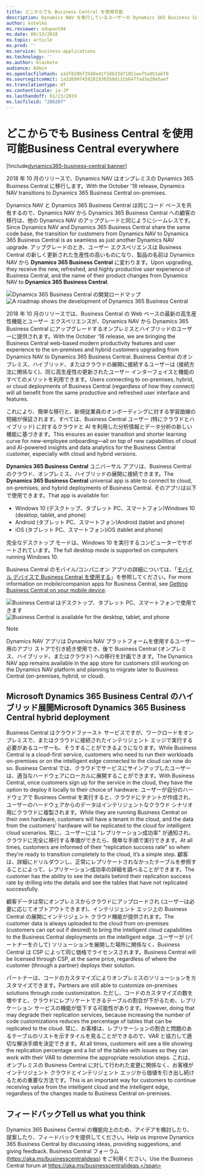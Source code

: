 ```yaml
---
title: どこからでも Business Central を使用可能
description: Dynamics NAV を実行しているユーザーの Dynamics 365 Business Central への移行は、他の Dynamics NAV のアップグレードと同じようにシームレスです。
author: kotelko
ms.reviewer: edupont04
ms.date: 09/13/2018
ms.topic: article
ms.prod: ''
ms.service: business-applications
ms.technology: ''
ms.author: blazkote
audience: Admin
ms.openlocfilehash: a1df820bf3568e41f3db33d71051eef5a951a6f0
ms.sourcegitcommit: 1a326997459281936558d131b647fad3a28e5aef
ms.translationtype: HT
ms.contentlocale: ja-JP
ms.lasthandoff: 01/23/2019
ms.locfileid: "286207"
---
```

#  <a name="business-central-everywhere"></a><span data-ttu-id="c260a-103">どこからでも Business Central を使用可能</span><span class="sxs-lookup"><span data-stu-id="c260a-103">Business Central everywhere</span></span>

[!include[dynamics365-business-central banner](../includes/dynamics365-business-central.md)]

<span data-ttu-id="c260a-104">2018 年 10 月のリリースで、Dynamics NAV はオンプレミスの Dynamics 365 Business Central に移行します。</span><span class="sxs-lookup"><span data-stu-id="c260a-104">With the October '18 release, Dynamics NAV transitions to Dynamics 365 Business Central on-premises.</span></span>  

<span data-ttu-id="c260a-105">Dynamics NAV と Dynamics 365 Business Central は同じコード ベースを共有するので、Dynamics NAV から Dynamics 365 Business Central への顧客の移行は、他の Dynamics NAV のアップグレードと同じようにシームレスです。</span><span class="sxs-lookup"><span data-stu-id="c260a-105">Since Dynamics NAV and Dynamics 365 Business Central share the same code base, the transition for customers from Dynamics NAV to Dynamics 365 Business Central is as seamless as just another Dynamics NAV upgrade.</span></span> <span data-ttu-id="c260a-106">アップグレードのとき、ユーザー エクスペリエンスは Business Central の新しく更新された生産性の高いものになり、製品の名前は Dynamics NAV から **Dynamics 365 Business Central** に変わります。</span><span class="sxs-lookup"><span data-stu-id="c260a-106">Upon upgrading, they receive the new, refreshed, and highly productive user experience of Business Central, and the name of their product changes from Dynamics NAV to **Dynamics 365 Business Central**.</span></span>  

<span data-ttu-id="c260a-107">![Dynamics 365 Business Central の開発ロードマップ](media/dynamics-nav-transitions-dynamics365-business-central-premises-1.png "Dynamics 365 Business Central の開発ロードマップ")</span><span class="sxs-lookup"><span data-stu-id="c260a-107">![A roadmap shows the development of Dynamics 365 Business Central](media/dynamics-nav-transitions-dynamics365-business-central-premises-1.png "A roadmap shows the development of Dynamics 365 Business Central")</span></span>

<span data-ttu-id="c260a-108">2018 年 10 月のリリースでは、Business Central の Web ベースの最新の高生産性機能とユーザー エクスペリエンスが、Dynamics NAV から Dynamics 365 Business Central にアップグレードするオンプレミスとハイブリッドのユーザーに提供されます。</span><span class="sxs-lookup"><span data-stu-id="c260a-108">With the October '18 release, we are bringing the Business Central web-based modern productivity features and user experience to the on-premises and hybrid customers upgrading from Dynamics NAV to Dynamics 365 Business Central.</span></span> <span data-ttu-id="c260a-109">Business Central のオンプレミス、ハイブリッド、またはクラウドの展開に接続するユーザーは (接続方法に関係なく)、同じ高生産性の更新されたユーザー インターフェイスと機能のすべてのメリットを利用できます。</span><span class="sxs-lookup"><span data-stu-id="c260a-109">Users connecting to on-premises, hybrid, or cloud deployments of Business Central (regardless of how they connect) will all benefit from the same productive and refreshed user interface and features.</span></span>  

<span data-ttu-id="c260a-110">これにより、簡単な移行と、新規従業員のオンボーディングに対する学習曲線の短縮が保証されます。すべては、Business Central ユーザー (特にクラウドとハイブリッド) に対するクラウドと AI を利用した分析情報とデータ分析の新しい機能に基づきます。</span><span class="sxs-lookup"><span data-stu-id="c260a-110">This ensures an easier transition and shorter learning curve for new-employee onboarding—all on top of new capabilities of cloud and AI-powered insights and data analytics for the Business Central customer, especially with cloud and hybrid versions.</span></span>

<span data-ttu-id="c260a-111">**Dynamics 365 Business Central** ユニバーサル アプリは、Business Central のクラウド、オンプレミス、ハイブリッドの展開に接続できます。</span><span class="sxs-lookup"><span data-stu-id="c260a-111">The **Dynamics 365 Business Central** universal app is able to connect to cloud, on-premises, and hybrid deployments of Business Central.</span></span> <span data-ttu-id="c260a-112">そのアプリは以下で使用できます。</span><span class="sxs-lookup"><span data-stu-id="c260a-112">That app is available for:</span></span>

-   <span data-ttu-id="c260a-113">Windows 10 (デスクトップ、タブレット PC、スマートフォン)</span><span class="sxs-lookup"><span data-stu-id="c260a-113">Windows 10 (desktop, tablet, and phone)</span></span>
-   <span data-ttu-id="c260a-114">Android (タブレット PC、スマートフォン)</span><span class="sxs-lookup"><span data-stu-id="c260a-114">Android (tablet and phone)</span></span>
-   <span data-ttu-id="c260a-115">iOS (タブレット PC、スマートフォン)</span><span class="sxs-lookup"><span data-stu-id="c260a-115">iOS (tablet and phone)</span></span>  

<span data-ttu-id="c260a-116">完全なデスクトップ モードは、Windows 10 を実行するコンピューターでサポートされています。</span><span class="sxs-lookup"><span data-stu-id="c260a-116">The full desktop mode is supported on computers running Windows 10.</span></span>

<span data-ttu-id="c260a-117">Business Central のモバイル/コンパニオン アプリの詳細については、「[モバイル デバイスで Business Central を使用する](https://docs.microsoft.com/dynamics365/business-central/install-mobile-app)」を参照してください。</span><span class="sxs-lookup"><span data-stu-id="c260a-117">For more information on mobile/companion apps for Business Central, see [Getting Business Central on your mobile device](https://docs.microsoft.com/dynamics365/business-central/install-mobile-app).</span></span>

<span data-ttu-id="c260a-118">![Business Central はデスクトップ、タブレット PC、スマートフォンで使用できます](media/bc-everywhere.png "Business Central はデスクトップ、タブレット PC、スマートフォンで使用できます")</span><span class="sxs-lookup"><span data-stu-id="c260a-118">![Business Central is available for the desktop, tablet, and phone](media/bc-everywhere.png "Business Central is available for the desktop, tablet, and phone")</span></span>

> [!NOTE]
> <span data-ttu-id="c260a-119">Dynamics NAV アプリは Dynamics NAV プラットフォームを使用するユーザー用のアプリ ストアで引き続き使用でき、後で Business Central (オンプレミス、ハイブリッド、またはクラウド) への移行を計画できます。</span><span class="sxs-lookup"><span data-stu-id="c260a-119">The Dynamics NAV app remains available in the app store for customers still working on the Dynamics NAV platform and planning to migrate later to Business Central (on-premises, hybrid, or cloud).</span></span>  

## <a name="microsoft-dynamics-365-business-central-hybrid-deployment"></a><span data-ttu-id="c260a-120">Microsoft Dynamics 365 Business Central のハイブリッド展開</span><span class="sxs-lookup"><span data-stu-id="c260a-120">Microsoft Dynamics 365 Business Central hybrid deployment</span></span>

<span data-ttu-id="c260a-121">Business Central はクラウドファースト サービスですが、ワークロードをオンプレミスで、またはクラウドに接続されたインテリジェント エッジで実行する必要があるユーザーも、そうすることができるようになります。</span><span class="sxs-lookup"><span data-stu-id="c260a-121">While Business Central is a cloud-first service, customers who need to run their workloads on-premises or on the intelligent edge connected to the cloud can now do so.</span></span> <span data-ttu-id="c260a-122">Business Central では、クラウドでサービスにサインアップしたユーザーは、適当なハードウェアにローカルに展開することができます。</span><span class="sxs-lookup"><span data-stu-id="c260a-122">With Business Central, once customers sign up for the service in the cloud, they have the option to deploy it locally to their choice of hardware.</span></span> <span data-ttu-id="c260a-123">ユーザーが自分のハードウェアで Business Central を実行すると、クラウドにテナントが作成され、ユーザーのハードウェアからのデータはインテリジェントなクラウド シナリオ用にクラウドに複製されます。</span><span class="sxs-lookup"><span data-stu-id="c260a-123">While they are running Business Central on their own hardware, customers will have a tenant in the cloud, and the data from the customers' hardware will be replicated to the cloud for intelligent cloud scenarios.</span></span> <span data-ttu-id="c260a-124">常に、ユーザーには "レプリケーション成功率" が通知され、クラウドに完全に移行する準備ができたら、簡単な手順で実行できます。</span><span class="sxs-lookup"><span data-stu-id="c260a-124">At all times, customers are informed of their “replication success rate” so when they’re ready to transition completely to the cloud, it’s a simple step.</span></span>  <span data-ttu-id="c260a-125">顧客は、詳細にドリルダウンし、正常にレプリケートされなかったテーブルを参照することによって、レプリケーション成功率の詳細を調べることができます。</span><span class="sxs-lookup"><span data-stu-id="c260a-125">The customer has the ability to see the details behind their replication success rate by drilling into the details and see the tables that have not replicated successfully.</span></span>

<span data-ttu-id="c260a-126">顧客データは常にオンプレミスからクラウドにアップロードされ (ユーザーは必要に応じてオプトアウトできます)、インテリジェント エッジ上の Business Central の展開にインテリジェント クラウド機能が提供されます。</span><span class="sxs-lookup"><span data-stu-id="c260a-126">The customer data is always uploaded to the cloud from on-premises (customers can opt out if desired) to bring the intelligent cloud capabilities to the Business Central deployments on the intelligent edge.</span></span> <span data-ttu-id="c260a-127">ユーザーが (パートナーを介して) ソリューションを展開した場所に関係なく、Business Central は CSP によって同じ価格でライセンスされます。</span><span class="sxs-lookup"><span data-stu-id="c260a-127">Business Central will be licensed through CSP, at the same price, regardless of where the customer (through a partner) deploys their solution.</span></span>  

<span data-ttu-id="c260a-128">パートナーは、コードのカスタマイズによりオンプレミスのソリューションをカスタマイズできます。</span><span class="sxs-lookup"><span data-stu-id="c260a-128">Partners are still able to customize on-premises solutions through code customization.</span></span> <span data-ttu-id="c260a-129">ただし、コードのカスタマイズの数を増やすと、クラウドにレプリケートできるテーブルの割合が下がるため、レプリケーション サービスの機能が低下する可能性があります。</span><span class="sxs-lookup"><span data-stu-id="c260a-129">However, doing that may degrade their replication services, because increasing the number of code customizations reduces the percentage of tables that can be replicated to the cloud.</span></span> <span data-ttu-id="c260a-130">常に、お客様は、レプリケーションの割合と問題のあるテーブルのリストを示すタイルを見ることができるので、VAR と協力して適切な解決手順を決定できます。</span><span class="sxs-lookup"><span data-stu-id="c260a-130">At all times, customers will see a tile showing the replication percentage and a list of the tables with issues so they can work with their VAR to determine the appropriate resolution steps.</span></span> <span data-ttu-id="c260a-131">これは、オンプレミスの Business Central に対して行われた変更に関係なく、お客様がインテリジェント クラウドとインテリジェント エッジから価値を引き出し続けるための重要な方法です。</span><span class="sxs-lookup"><span data-stu-id="c260a-131">This is an important way for customers to continue receiving value from the intelligent cloud and the intelligent edge, regardless of the changes made to Business Central on-premises.</span></span>   

## <a name="tell-us-what-you-think"></a><span data-ttu-id="c260a-132">フィードバック</span><span class="sxs-lookup"><span data-stu-id="c260a-132">Tell us what you think</span></span>
<span data-ttu-id="c260a-133">Dynamics 365 Business Central の機能向上のため、アイデアを検討したり、提案したり、フィードバックを提供してください。</span><span class="sxs-lookup"><span data-stu-id="c260a-133">Help us improve Dynamics 365 Business Central by discussing ideas, providing suggestions, and giving feedback.</span></span> <span data-ttu-id="c260a-134">Business Central フォーラム (https://aka.ms/businesscentralideas) をご利用ください。</span><span class="sxs-lookup"><span data-stu-id="c260a-134">Use the Business Central forum at https://aka.ms/businesscentralideas.</span></span>
